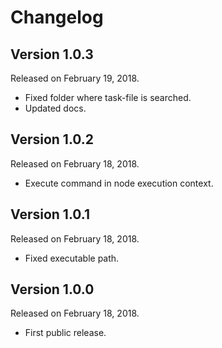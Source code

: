 # Changelog

## Version 1.0.3

Released on February 19, 2018.

-   Fixed folder where task-file is searched.
-   Updated docs.


## Version 1.0.2

Released on February 18, 2018.

-   Execute command in node execution context.


## Version 1.0.1

Released on February 18, 2018.

-   Fixed executable path.


## Version 1.0.0

Released on February 18, 2018.

-   First public release.
